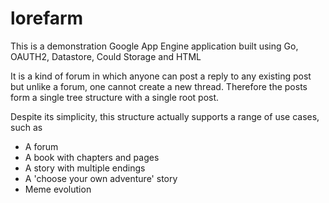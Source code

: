 # lorefarm

This is a demonstration Google App Engine application built using Go, OAUTH2, Datastore, Could Storage and HTML

It is a kind of forum in which anyone can post a reply to any existing post but unlike a forum, one cannot create a new thread. Therefore the posts form a single tree structure with a single root post.

Despite its simplicity, this structure actually supports a range of use cases, such as

- A forum
- A book with chapters and pages
- A story with multiple endings
- A 'choose your own adventure' story
- Meme evolution
